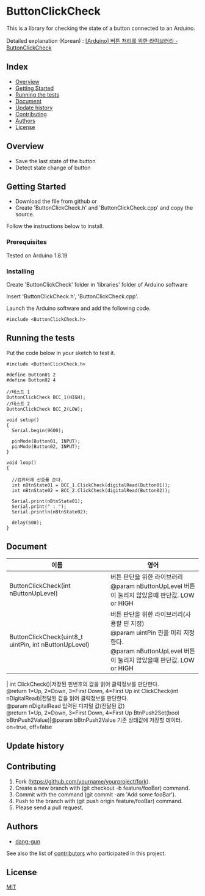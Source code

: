 # ButtonClickCheck

This is a library for checking the state of a button connected to an Arduino.

Detailed explanation (Korean) : [[Arduino] 버튼 처리를 위한 라이브러리 - ButtonClickCheck](https://blog.danggun.net/7268)


## Index
  - [Overview](#overview) 
  - [Getting Started](#getting-started)
  - [Running the tests](#running-the-tests)
  - [Document](#Document)
  - [Update history](#update-history)
  - [Contributing](#contributing)
  - [Authors](#authors)
  - [License](#license)


## Overview

- Save the last state of the button
- Detect state change of button


## Getting Started

- Download the file from github or
- Create 'ButtonClickCheck.h' and 'ButtonClickCheck.cpp' and copy the source.

Follow the instructions below to install.

### Prerequisites

Tested on Arduino 1.8.19

### Installing

Create 'ButtonClickCheck' folder in 'libraries' folder of Arduino software

Insert 'ButtonClickCheck.h', 'ButtonClickCheck.cpp'.

Launch the Arduino software and add the following code.


```
#include <ButtonClickCheck.h>
```


## Running the tests

Put the code below in your sketch to test it.

```
#include <ButtonClickCheck.h>

#define Button01 2
#define Button02 4

//테스트 1
ButtonClickCheck BCC_1(HIGH);
//테스트 2
ButtonClickCheck BCC_2(LOW);

void setup() 
{
  Serial.begin(9600);
  
  pinMode(Button01, INPUT);
  pinMode(Button02, INPUT);
}

void loop() 
{
  
  //컴퓨터에 신호를 준다.
  int nBtnState01 = BCC_1.ClickCheck(digitalRead(Button01));
  int nBtnState02 = BCC_2.ClickCheck(digitalRead(Button02));
  
  Serial.print(nBtnState01);
  Serial.print(" : ");
  Serial.println(nBtnState02);
  
  delay(500);
}
```

## Document

이름|영어
---|---|
ButtonClickCheck(int nButtonUpLevel)|버튼 판단을 위한 라이브러리<br />@param nButtonUpLevel 버튼이 눌리지 않았을때 판단값. LOW or HIGH
ButtonClickCheck(uint8_t uintPin, int nButtonUpLevel)|버튼 판단을 위한 라이브러리(사용할 핀 지정)<br />@param uintPin 핀을 미리 지정한다.<br />@param nButtonUpLevel 버튼이 눌리지 않았을때 판단값. LOW or HIGH
 | 
int ClickCheck()|저장된 핀번호의 값을 읽어 클릭정보를 판단한다.<br />@return 1=Up, 2=Down, 3=First Down, 4=First Up
int ClickCheck(int nDigitalRead)|전달된 값을 읽어 클릭정보를 판단한다.<br />@param nDigitalRead 입력된 디지털 값(전달된 값)<br />@return 1=Up, 2=Down, 3=First Down, 4=First Up
BtnPush2Set(bool bBtnPush2Value)|@param bBtnPush2Value 기존 상태값에 저장할 데이터. on=true, off=false

## Update history


## Contributing

1) Fork (https://github.com/yourname/yourproject/fork).
2) Create a new branch with (git checkout -b feature/fooBar) command.
3) Commit with the command (git commit -am 'Add some fooBar').
4) Push to the branch with (git push origin feature/fooBar) command.
5) Please send a pull request.

## Authors
  - [dang-gun](https://github.com/dang-gun)

See also the list of [contributors](https://github.com/dang-gun/ArduinoSample/contributors)
who participated in this project.


## License
[MIT](https://github.com/dang-gun/Arduino_ButtonClickCheck/blob/main/LICENSE)
